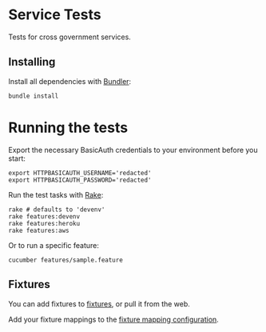 # Service Tests

Tests for cross government services.

## Installing

Install all dependencies with [Bundler](http://bundler.io/):

    bundle install

# Running the tests

Export the necessary BasicAuth credentials to your environment before you start:

    export HTTPBASICAUTH_USERNAME='redacted'
    export HTTPBASICAUTH_PASSWORD='redacted'

Run the test tasks with [Rake](https://github.com/jimweirich/rake):

    rake # defaults to 'devenv'
    rake features:devenv
    rake features:heroku
    rake features:aws

Or to run a specific feature:

    cucumber features/sample.feature

## Fixtures

You can add fixtures to [fixtures](fixtures/), or pull it from the web.

Add your fixture mappings to the [fixture mapping configuration](config/fixtures-lookup.txt).
